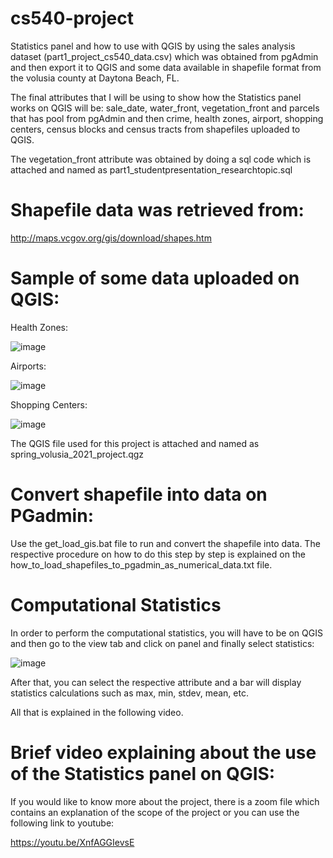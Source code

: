 # cs540-project
Statistics panel and how to use with QGIS by using the sales analysis dataset (part1_project_cs540_data.csv) which was obtained from pgAdmin and then export it to QGIS and some data available in shapefile format from the volusia county at Daytona Beach, FL.

The final attributes that I will be using to show how the Statistics panel works on QGIS will be: sale_date, water_front, vegetation_front and parcels that has pool from pgAdmin and then crime, health zones, airport, shopping centers, census blocks and census tracts from shapefiles uploaded to QGIS.

The vegetation_front attribute was obtained by doing a sql code which is attached and named as part1_studentpresentation_researchtopic.sql

# Shapefile data was retrieved from:

http://maps.vcgov.org/gis/download/shapes.htm

# Sample of some data uploaded on QGIS:

Health Zones:

![image](https://user-images.githubusercontent.com/82966526/117110721-9397f680-ad54-11eb-9c3d-932fc962835e.png)

Airports:

![image](https://user-images.githubusercontent.com/82966526/117110890-cfcb5700-ad54-11eb-8b86-4d085f1fc35b.png)

Shopping Centers:

![image](https://user-images.githubusercontent.com/82966526/117110994-f5f0f700-ad54-11eb-810e-a97fc78f9372.png)

The QGIS file used for this project is attached and named as spring_volusia_2021_project.qgz

# Convert shapefile into data on PGadmin:

Use the get_load_gis.bat file to run and convert the shapefile into data. The respective procedure on how to do this step by step is explained on the how_to_load_shapefiles_to_pgadmin_as_numerical_data.txt file.

# Computational Statistics

In order to perform the computational statistics, you will have to be on QGIS and then go to the view tab and click on panel and finally select statistics:

![image](https://user-images.githubusercontent.com/82966526/117111330-6ac43100-ad55-11eb-8b1a-3eebe77af131.png)

After that, you can select the respective attribute and a bar will display statistics calculations such as max, min, stdev, mean, etc.

All that is explained in the following video.

# Brief video explaining about the use of the Statistics panel on QGIS:

If you would like to know more about the project, there is a zoom file which contains an explanation of the scope of the project or you can use the following link to youtube:

https://youtu.be/XnfAGGIevsE

